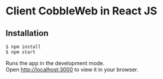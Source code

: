 # Client CobbleWeb in React JS

## Installation

```
$ npm install
$ npm start
```

Runs the app in the development mode.\
Open [http://localhost:3000](http://localhost:3000) to view it in your browser.

